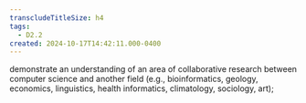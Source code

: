 ```yaml
---
transcludeTitleSize: h4
tags:
  - D2.2
created: 2024-10-17T14:42:11.000-0400
---
```

demonstrate an understanding of an area of collaborative research between computer science and another field (e.g., bioinformatics, geology, economics, linguistics, health informatics, climatology, sociology, art);